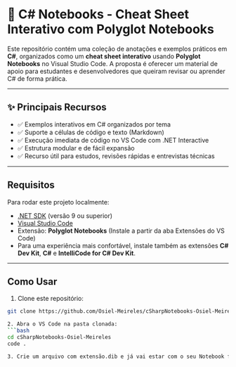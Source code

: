 # 📘 C# Notebooks - Cheat Sheet Interativo com Polyglot Notebooks

Este repositório contém uma coleção de anotações e exemplos práticos em **C#**, organizados como um **cheat sheet interativo** usando **Polyglot Notebooks** no Visual Studio Code. A proposta é oferecer um material de apoio para estudantes e desenvolvedores que queiram revisar ou aprender C# de forma prática.

---

## ✨ Principais Recursos

- ✅ Exemplos interativos em C# organizados por tema
- ✅ Suporte a células de código e texto (Markdown)
- ✅ Execução imediata de código no VS Code com .NET Interactive
- ✅ Estrutura modular e de fácil expansão
- ✅ Recurso útil para estudos, revisões rápidas e entrevistas técnicas

---

## Requisitos

Para rodar este projeto localmente:

- [.NET SDK](https://dotnet.microsoft.com/en-us/download) (versão 9 ou superior)
- [Visual Studio Code](https://code.visualstudio.com/)
- Extensão: **Polyglot Notebooks** (Instale a partir da aba Extensões do VS Code)
- Para uma experiência mais confortável, instale também as extensões **C# Dev Kit**, **C#** e **IntelliCode for C# Dev Kit**.

---

## Como Usar

1. Clone este repositório:

```bash
git clone https://github.com/Osiel-Meireles/cSharpNotebooks-Osiel-Meireles.git

2. Abra o VS Code na pasta clonada:
```bash
cd cSharpNotebooks-Osiel-Meireles
code .

3. Crie um arquivo com extensão.dib e já vai estar com o seu Notebook funcionando!
